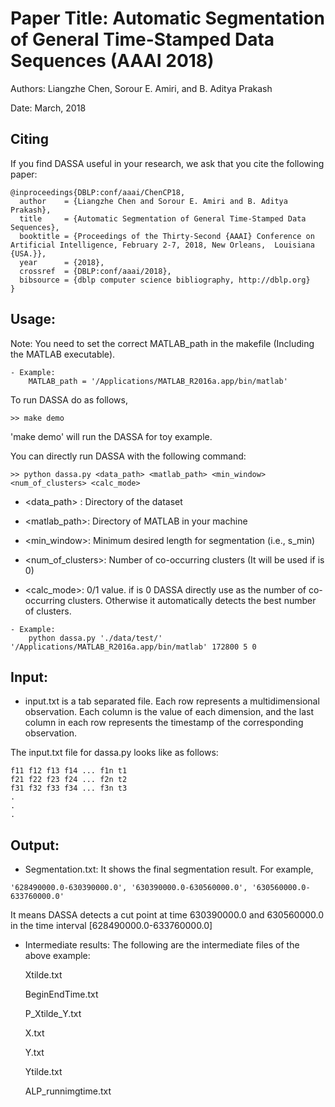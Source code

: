 Paper Title: Automatic Segmentation of General Time-Stamped Data Sequences (AAAI 2018)
==========================================================================

Authors: Liangzhe Chen, Sorour E. Amiri, and B. Aditya Prakash

Date: March, 2018

Citing
------
If you find DASSA useful in your research, we ask that you cite the following paper:
```
@inproceedings{DBLP:conf/aaai/ChenCP18,
  author    = {Liangzhe Chen and Sorour E. Amiri and B. Aditya Prakash},
  title     = {Automatic Segmentation of General Time-Stamped Data Sequences},
  booktitle = {Proceedings of the Thirty-Second {AAAI} Conference on Artificial Intelligence, February 2-7, 2018, New Orleans,  Louisiana  {USA.}},
  year      = {2018}, 
  crossref  = {DBLP:conf/aaai/2018},
  bibsource = {dblp computer science bibliography, http://dblp.org} 
}
```

Usage:
-----
Note: You need to set the correct MATLAB_path in the makefile (Including the MATLAB executable).
```
- Example:
    MATLAB_path = '/Applications/MATLAB_R2016a.app/bin/matlab'
```    
To run DASSA do as follows,
```
>> make demo  
```

'make demo' will run the DASSA for toy example. 

You can directly run DASSA with the following command:
```
>> python dassa.py <data_path> <matlab_path> <min_window> <num_of_clusters> <calc_mode>
```

- <data_path> : Directory of the dataset
 
- <matlab_path>: Directory of MATLAB in your machine

- <min_window>: Minimum desired length for segmentation (i.e., s_min)

- <num_of_clusters>: Number of co-occurring clusters (It will be used if <calc mode> is 0)

- <calc_mode>: 0/1 value. if <calc mode> is 0 DASSA directly use <num of clusters> as the number  of co-occurring clusters. Otherwise it automatically detects the best number of clusters.

```
- Example: 
    python dassa.py './data/test/' '/Applications/MATLAB_R2016a.app/bin/matlab' 172800 5 0
```



Input: 
------
- input.txt is a tab separated file. Each row represents a multidimensional observation. Each column is the value of each dimension, and the last column in each row represents the timestamp of the corresponding observation.

The input.txt file for dassa.py looks like as follows:

```
f11 f12 f13 f14 ... f1n t1
f21 f22 f23 f24 ... f2n t2
f31 f32 f33 f34 ... f3n t3
.
.
.
```



Output:
-------

- Segmentation.txt: It shows the final segmentation result. For example,
```
'628490000.0-630390000.0', '630390000.0-630560000.0', '630560000.0-633760000.0'
```

It means DASSA detects a cut point at time 630390000.0 and 630560000.0 in the time interval [628490000.0-633760000.0]

- Intermediate results:
The following are the intermediate files of the above example:

    Xtilde.txt
    
    BeginEndTime.txt
    
    P_Xtilde_Y.txt
    
    X.txt
    
    Y.txt
    
    Ytilde.txt
    
    ALP_runnimgtime.txt

